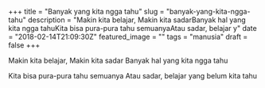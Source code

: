 +++
title = "Banyak yang kita ngga tahu"
slug = "banyak-yang-kita-ngga-tahu"
description = "Makin kita belajar, Makin kita sadarBanyak hal yang kita ngga tahuKita bisa pura-pura tahu semuanyaAtau sadar, belajar y"
date = "2018-02-14T21:09:30Z"
featured_image = ""
tags = "manusia"
draft = false
+++ 
 
Makin kita belajar, Makin kita sadar
Banyak hal yang kita ngga tahu

Kita bisa pura-pura tahu semuanya
Atau sadar, belajar yang belum kita tahu